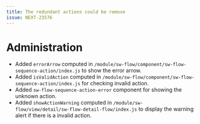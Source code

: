 ```yaml
---
title: The redundant actions could be remove
issue: NEXT-23576
---
```

# Administration
* Added `errorArrow` computed in `/module/sw-flow/component/sw-flow-sequence-action/index.js` to show the error arrow.
* Added `isValidAction` computed in `/module/sw-flow/component/sw-flow-sequence-action/index.js` for checking invalid action.
* Added `sw-flow-sequence-action-error` component for showing the unknown action.
* Added `showActionWarning` computed in `/module/sw-flow/view/detail/sw-flow-detail-flow/index.js` to display the warning alert if there is a invalid action.
